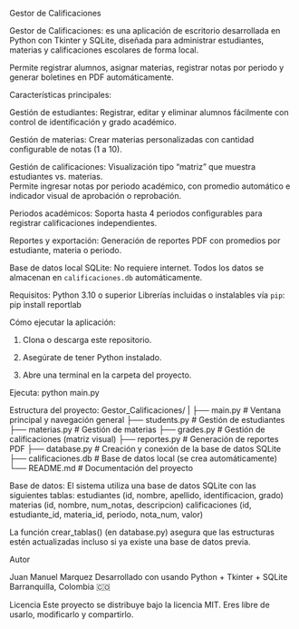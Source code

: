 
Gestor de Calificaciones

Gestor de Calificaciones: es una aplicación de escritorio desarrollada en Python con Tkinter y SQLite, diseñada para administrar estudiantes, materias y calificaciones escolares de forma local.  

Permite registrar alumnos, asignar materias, registrar notas por periodo y generar boletines en PDF automáticamente.

Características principales:

Gestión de estudiantes: Registrar, editar y eliminar alumnos fácilmente con control de identificación y grado académico.

Gestión de materias: Crear materias personalizadas con cantidad configurable de notas (1 a 10).

Gestión de calificaciones: Visualización tipo “matriz” que muestra estudiantes vs. materias.  
Permite ingresar notas por periodo académico, con promedio automático e indicador visual de aprobación o reprobación.

Periodos académicos: Soporta hasta 4 periodos configurables para registrar calificaciones independientes.

Reportes y exportación: Generación de reportes PDF con promedios por estudiante, materia o periodo.

Base de datos local SQLite: No requiere internet. Todos los datos se almacenan en `calificaciones.db` automáticamente.

Requisitos:
Python 3.10 o superior
Librerías incluidas o instalables vía `pip`:
pip install reportlab

Cómo ejecutar la aplicación:

1. Clona o descarga este repositorio.

2. Asegúrate de tener Python instalado.

3. Abre una terminal en la carpeta del proyecto.

Ejecuta:
python main.py

Estructura del proyecto:
Gestor_Calificaciones/
|
├── main.py               # Ventana principal y navegación general
├── students.py           # Gestión de estudiantes
├── materias.py           # Gestión de materias
├── grades.py             # Gestión de calificaciones (matriz visual)
├── reportes.py           # Generación de reportes PDF
├── database.py           # Creación y conexión de la base de datos SQLite
├── calificaciones.db     # Base de datos local (se crea automáticamente)
└── README.md             # Documentación del proyecto

Base de datos:
El sistema utiliza una base de datos SQLite con las siguientes tablas:
estudiantes (id, nombre, apellido, identificacion, grado)
materias (id, nombre, num_notas, descripcion)
calificaciones (id, estudiante_id, materia_id, periodo, nota_num, valor)

La función crear_tablas() (en database.py) asegura que las estructuras estén actualizadas incluso si ya existe una base de datos previa.

Autor

Juan Manuel Marquez
Desarrollado con usando Python + Tkinter + SQLite
Barranquilla, Colombia 🇨🇴

Licencia
Este proyecto se distribuye bajo la licencia MIT.
Eres libre de usarlo, modificarlo y compartirlo.
